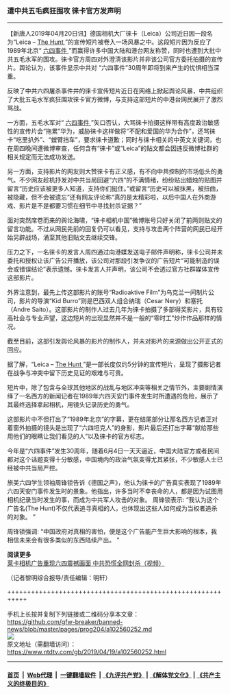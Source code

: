### 遭中共五毛疯狂围攻 徕卡官方发声明
------------------------

<div class="post_content" itemprop="articleBody">
 <p>
  【新唐人2019年04月20日讯】德国相机大厂徕卡（Leica）公司近日因一段名为“Leica –
  <a href="https://www.ntdtv.com/gb/the-hunt.htm">
   The Hunt
  </a>
  ”的宣传短片被卷入一场风暴之中。这段短片因为反应了1989年北京“
  <a href="https://www.ntdtv.com/gb/六四事件.htm">
   六四事件
  </a>
  ”而赢得许多中国大陆和港台网友称赞，同时也遭到大批中共五毛水军的围攻。徕卡官方周四对外澄清该影片并非该公司官方委托拍摄的宣传片。舆论认为，该事件显示中共对 “六四事件”30周年即将到来产生的忧惧相当深重。
 </p>
 <p>
  反映了中共六四屠杀事件并的徕卡宣传短片近日在网络上掀起舆论风暴，中共组织了大批五毛水军疯狂围攻徕卡官方微博，与支持这部短片的中港台网民展开了激烈骂战。
 </p>
 <p>
  一方面，五毛水军对“
  <a href="https://www.ntdtv.com/gb/六四事件.htm">
   六四事件
  </a>
  ”矢口否认，大骂徕卡拍摄这样带有高度政治敏感性的宣传片会“拖累”华为，威胁徕卡这样做将“不配和爱国的华为合作”，还骂徕卡“吃里扒外”、“螳臂挡车”，要求徕卡道歉；同时与徕卡相关的中英文关键词，也在周四晚间遭微博审查，任何含有“徕卡”或“Leica”的贴文都会因违反微博社群的相关规定而无法成功发送。
 </p>
 <p>
  另一方面，支持影片的网友则大赞徕卡有正义感，有不向中共控制的市场低头的勇气。不少网友趁机抒发对中共当局回避“六四”的不满情绪，纷纷贴出蜡烛的贴图并留言“历史应该被更多人知道，支持你们挺住。”或留言“历史可以被抹黑，被扭曲，被隐藏，但不会被遗忘”还有网友评论称“真的是太精彩啦，以后中国人在外商游戏、影片是不是都要习惯在细节中寻找封杀证据？”
 </p>
 <p>
  面对突然席卷而来的舆论海啸，“徕卡相机中国”微博账号只好关闭了前两则贴文的留言功能。不过从网民先前的回复仍可以看见，支持与攻击两个阵营的网民已经开始另辟战场，涌至其他旧贴文去继续交锋。
 </p>
 <p>
  压力之下，一名徕卡的发言人周四通过向港媒发送电子邮件声明称，徕卡公司并未委托和授权让该广告公开播放，该公司对那段引发争议的广告短片“可能制造的误会或错误结论”表示遗憾。徕卡发言人并声明，该公司不会透过官方社群媒体宣传这部影片。
 </p>
 <p>
  外界注意到，最先上传这部影片的账号“Radioaktive Film”为乌克兰一间制片公司，影片的导演“Kid Burro”则是巴西双人组合纳瑞（Cesar Nery）和塞托（Andre Saito）。这部影片的制作人过去几年为徕卡拍摄了多部得奖影片，具有较高社会与专业声望，这边短片的出现显然并不是一般的“零时工”炒作作品那样的情况。
 </p>
 <p>
  截至目前，这部引发舆论风暴的影片的制作人，并未对影片的来源做出公开正式的回应。
 </p>
 <p>
  据了解，“Leica –
  <a href="https://www.ntdtv.com/gb/the-hunt.htm">
   The Hunt
  </a>
  ”是一部长度仅约5分钟的宣传短片，呈现了摄影记者在战争与冲突中留下历史见证的艰难与可贵。
 </p>
 <p>
  短片中，除了包含与全球其他地区的战乱与地区冲突等相关之情节外，主要剧情演绎了一名西方的新闻记者在1989年六四天安门事件发生时所遭遇的危险，展示了其最终选择拿起相机，用镜头记录历史的勇气。
 </p>
 <p>
  这部影片中不但打出了“1989年北京”的字幕，更在结尾部分让那名西方记者正对着窗外拍摄的镜头是出现了“六四坦克人”的身影，影片最后还打出字幕“献给那些用他们的眼睛让我们看见的人”以及徕卡的官方标志。
 </p>
 <p>
  今年是“六四事件”发生30周年，随着6月4日一天天逼近，中国大陆官方或者民间都对这个话题变得十分敏感，中国境内的政治气氛变得尤其紧张，不少敏感人士已经被中共当局严控。
 </p>
 <p>
  旅美六四学生领袖周锋锁告诉《德国之声》，他认为徕卡的广告真实表现了1989年六四天安门事件发生时的景象。他指出，许多当时不幸丧命的人，都是因为试图用相机纪录当时发生的事，而成为中共军人攻击的对象。 周锋锁表示: “我认为这个广告名(The Hunt)不仅代表追寻真相的人，也体现出这些人如何成为当权者追杀的对象。 ”
 </p>
 <p>
  周锋锁强调: “中国政府对真相的害怕，便是这个广告能产生巨大影响的根本，我相信未来会有很多类似的东西陆续产出。 ”
 </p>
 <p>
  <div class="morearticles">
   <strong>
    阅读更多
   </strong>
   <div class="post_list">
    <div class="article">
     <a href="https://www.ntdtv.com/gb/2019/04/18/a102559512.html">
      莱卡相机广告重现六四震撼画面 中共恐慌全网封杀（视频）
     </a>
    </div>
   </div>
  </div>
 </p>
 <p>
  （记者黎明综合报导/责任编辑：明轩）
 </p>
 <div class="single_ad">
 </div>
</div>

+++++++++++++++++++++++++++++++++++++++++++++++++++++++++++<br/><br/>
手机上长按并复制下列链接或二维码分享本文章：<br/>
https://github.com/gfw-breaker/banned-news/blob/master/pages/prog204/a102560252.md <br/>
<a href='https://github.com/gfw-breaker/banned-news/blob/master/pages/prog204/a102560252.md'><img src='https://github.com/gfw-breaker/banned-news/blob/master/pages/prog204/a102560252.md.png'/></a> <br/>
原文地址（需翻墙访问）：https://www.ntdtv.com/gb/2019/04/19/a102560252.html


------------------------
#### [首页](https://github.com/gfw-breaker/banned-news/blob/master/README.md) &nbsp;|&nbsp; [Web代理](https://github.com/labour-camp/helloworld) &nbsp;|&nbsp; [一键翻墙软件](https://github.com/gfw-breaker/nogfw/blob/master/README.md) &nbsp;| [《九评共产党》](https://github.com/gfw-breaker/9ping.md/blob/master/README.md#九评之一评共产党是什么) | [《解体党文化》](https://github.com/gfw-breaker/jtdwh.md/blob/master/README.md) | [《共产主义的终极目的》](https://github.com/gfw-breaker/gczydzjmd.md/blob/master/README.md)

